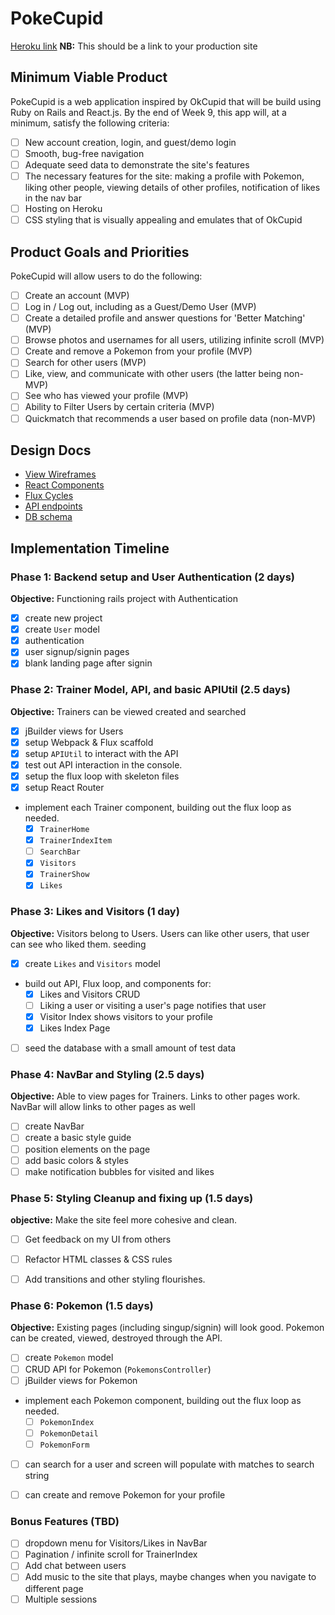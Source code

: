 # PokeCupid

[Heroku link][heroku] **NB:** This should be a link to your production site

[heroku]: http://www.herokuapp.com

## Minimum Viable Product

PokeCupid is a web application inspired by OkCupid that will be build using Ruby on Rails and React.js.  By the end of Week 9, this app will, at a minimum, satisfy the following criteria:

- [ ] New account creation, login, and guest/demo login
- [ ] Smooth, bug-free navigation
- [ ] Adequate seed data to demonstrate the site's features
- [ ] The necessary features for the site: making a profile with Pokemon, liking other people, viewing details of other profiles, notification of likes in the nav bar
- [ ] Hosting on Heroku
- [ ] CSS styling that is visually appealing and emulates that of OkCupid

## Product Goals and Priorities

PokeCupid will allow users to do the following:

- [ ] Create an account (MVP)
- [ ] Log in / Log out, including as a Guest/Demo User (MVP)
- [ ] Create a detailed profile and answer questions for 'Better Matching' (MVP)
- [ ] Browse photos and usernames for all users, utilizing infinite scroll (MVP)
- [ ] Create and remove a Pokemon from your profile (MVP)
- [ ] Search for other users (MVP)
- [ ] Like, view, and communicate with other users (the latter being non-MVP)
- [ ] See who has viewed your profile (MVP)
- [ ] Ability to Filter Users by certain criteria (MVP)
- [ ] Quickmatch that recommends a user based on profile data (non-MVP)

## Design Docs
* [View Wireframes][views]
* [React Components][components]
* [Flux Cycles][flux-cycles]
* [API endpoints][api-endpoints]
* [DB schema][schema]

[views]: ./docs/views.md
[components]: ./docs/components.md
[flux-cycles]: ./docs/flux-cycles.md
[api-endpoints]: ./docs/api-endpoints.md
[schema]: ./docs/schema.md

## Implementation Timeline

### Phase 1: Backend setup and User Authentication (2 days)

**Objective:** Functioning rails project with Authentication

- [x] create new project
- [x] create `User` model
- [x] authentication
- [x] user signup/signin pages
- [x] blank landing page after signin

### Phase 2: Trainer Model, API, and basic APIUtil (2.5 days)

**Objective:** Trainers can be viewed created and searched

- [x] jBuilder views for Users
- [x] setup Webpack & Flux scaffold
- [x] setup `APIUtil` to interact with the API
- [x] test out API interaction in the console.
- [x] setup the flux loop with skeleton files
- [x] setup React Router
- implement each Trainer component, building out the flux loop as needed.
  - [x] `TrainerHome`
  - [x] `TrainerIndexItem`
  - [ ] `SearchBar`
  - [x] `Visitors`
  - [x] `TrainerShow`
  - [x] `Likes`

### Phase 3: Likes and Visitors (1 day)

**Objective:** Visitors belong to Users. Users can like other users, that user can see who liked them. seeding

- [x] create `Likes` and `Visitors` model
- build out API, Flux loop, and components for:
  - [x] Likes and Visitors CRUD
  - [ ] Liking a user or visiting a user's page notifies that user
  - [x] Visitor Index shows visitors to your profile
  - [x] Likes Index Page
- [ ] seed the database with a small amount of test data


### Phase 4: NavBar and Styling (2.5 days)

**Objective:** Able to view pages for Trainers. Links to other pages work. NavBar will allow links
to other pages as well

- [ ] create NavBar
- [ ] create a basic style guide
- [ ] position elements on the page
- [ ] add basic colors & styles
- [ ] make notification bubbles for visited and likes

### Phase 5: Styling Cleanup and fixing up (1.5 days)

**objective:** Make the site feel more cohesive and clean.

- [ ] Get feedback on my UI from others
- [ ] Refactor HTML classes & CSS rules
- [ ] Add transitions and other styling flourishes.


### Phase 6: Pokemon (1.5 days)

**Objective:** Existing pages (including singup/signin) will look good. Pokemon can be created, viewed, destroyed through
the API.

- [ ] create `Pokemon` model
- [ ] CRUD API for Pokemon (`PokemonsController`)
- [ ] jBuilder views for Pokemon
- implement each Pokemon component, building out the flux loop as needed.
  - [ ] `PokemonIndex`
  - [ ] `PokemonDetail`
  - [ ] `PokemonForm`
- [ ] can search for a user and screen will populate with matches to search string
- [ ] can create and remove Pokemon for your profile


### Bonus Features (TBD)
- [ ] dropdown menu for Visitors/Likes in NavBar
- [ ] Pagination / infinite scroll for TrainerIndex
- [ ] Add chat between users
- [ ] Add music to the site that plays, maybe changes when you navigate to different page
- [ ] Multiple sessions

[phase-one]: ./docs/phases/phase1.md
[phase-two]: ./docs/phases/phase2.md
[phase-three]: ./docs/phases/phase3.md
[phase-four]: ./docs/phases/phase4.md
[phase-five]: ./docs/phases/phase5.md
